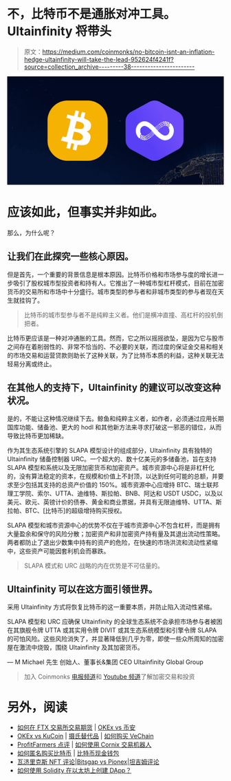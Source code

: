 # 不，比特币不是通胀对冲工具。Ultainfinity 将带头

> 原文：<https://medium.com/coinmonks/no-bitcoin-isnt-an-inflation-hedge-ultainfinity-will-take-the-lead-952624f4241f?source=collection_archive---------38----------------------->

![](img/67531a8aa1fa550fee487cf9cafd4822.png)

# 应该如此，但事实并非如此。

那么，为什么呢？

## 让我们在此探究一些核心原因。

但是首先，一个重要的背景信息是根本原因。比特币价格和市场参与度的增长进一步吸引了股权城市型投资者和持有人。它推出了一种城市型杠杆模式，目前在加密货币的交易所和市场中十分盛行。城市类型的参与者和非城市类型的参与者现在天生就挂钩了。

> 比特币的城市型参与者不是纯粹主义者。他们是横冲直撞、高杠杆的投机倒把者。

比特币更应该是一种对冲通胀的工具。然而，它之所以摇摇欲坠，是因为它与股市之间存在着削弱性的、非常不恰当的、不必要的关联，而过度的保证金交易和相关的市场交易和运营贷款则助长了这种关联，为了比特币本质的利益，这种关联无法轻易分离或终止。

## 在其他人的支持下，Ultainfinity 的建议可以改变这种状况。

是的，不能让这种情况继续下去。鲸鱼和纯粹主义者，如作者，必须通过应用长期国库功能、储备池、更大的 hodl 和其他新方法来寻求打破这一邪恶的错位，从而导致比特币更加稀缺。

作为其生态系统引擎的 SLAPA 模型设计的组成部分，Ultainfinity 具有独特的 Ultainfinity 储备控制器 URC。一个超大的、数十亿美元的多储备池，旨在支持 SLAPA 模型和系统以及无限加密货币和加密资产。城市资源中心将是非杠杆化的，没有算法稳定的资本，在规模和价值上不封顶，以达到任何可能的总额，并要求至少包括其支持的总资产价值的 150%。城市资源中心应增持 BTC、瑞士联邦理工学院、索尔、UTTA、迪维特、斯拉帕、BNB、阿达和 USDT USDC，以及以美元、欧元、英镑计价的债券、黄金和商业票据，并具有无限迪维特、UTTA、斯拉帕、BTC、[比特币]的超级增持购买授权。

SLAPA 模型和城市资源中心的优势不仅在于城市资源中心不包含杠杆，而是拥有大量盈余和保守的风险分散；加密资产和非加密资产持有量及其退出流动性策略。两者都防止了退出少数集中持有的资产的危险，在快速的市场洪流和流动性紧缩中，这些资产可能因套利机会而暴跌。

> SLAPA 模式和 URC 战略的内在优势是不可估量的。

## Ultainfinity 可以在这方面引领世界。

采用 Ultainfinity 方式将恢复比特币的这一重要本质，并防止陷入流动性紧缩。

SLAPA 模型和 URC 应确保 Ultainfinity 的全球生态系统不会承担市场参与者被困在其旗舰令牌 UTTA 或其实用令牌 DIVIT 或其生态系统模型和引擎令牌 SLAPA 的可怕风险。这些风险消失了，并显著降低到几乎为零，即使一些众所周知的加密屋在激流中烧毁，围绕 Ultainfinity 及其加密货币。

—
M Michael 先生
创始人、董事长&集团 CEO
Ultainfinity Global Group

> 加入 Coinmonks [电报频道](https://t.me/coincodecap)和 [Youtube 频道](https://www.youtube.com/c/coinmonks/videos)了解加密交易和投资

# 另外，阅读

*   [如何在 FTX 交易所交易期货](https://coincodecap.com/ftx-futures-trading) | [OKEx vs 币安](https://coincodecap.com/okex-vs-binance)
*   [OKEx vs KuCoin](https://coincodecap.com/okex-kucoin) | [摄氏替代品](https://coincodecap.com/celsius-alternatives) | [如何购买 VeChain](https://coincodecap.com/buy-vechain)
*   [ProfitFarmers 点评](https://coincodecap.com/profitfarmers-review) | [如何使用 Cornix 交易机器人](https://coincodecap.com/cornix-trading-bot)
*   [如何匿名购买比特币](https://coincodecap.com/buy-bitcoin-anonymously) | [比特币现金钱包](https://coincodecap.com/bitcoin-cash-wallets)
*   [瓦济里克斯 NFT 评论](https://coincodecap.com/wazirx-nft-review)|[Bitsgap vs Pionex](https://coincodecap.com/bitsgap-vs-pionex)|[坦吉姆评论](https://coincodecap.com/tangem-wallet-review)
*   [如何使用 Solidity 在以太坊上创建 DApp？](https://coincodecap.com/create-a-dapp-on-ethereum-using-solidity)